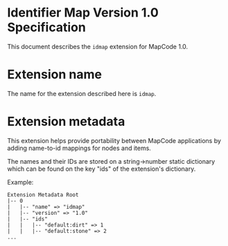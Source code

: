 Identifier Map Version 1.0 Specification
========================================
This document describes the `idmap` extension for MapCode 1.0.

Extension name
==============
The name for the extension described here is `idmap`.

Extension metadata
==================
This extension helps provide portability between MapCode applications by adding name-to-id mappings for nodes and items.

The names and their IDs are stored on a string->number static dictionary which can be found on the key "ids" of the extension's dictionary.

Example:

```
Extension Metadata Root
|-- 0
|   |-- "name" => "idmap"
|   |-- "version" => "1.0"
|   |-- "ids"
|   |   |-- "default:dirt" => 1
|   |   |-- "default:stone" => 2
...
```